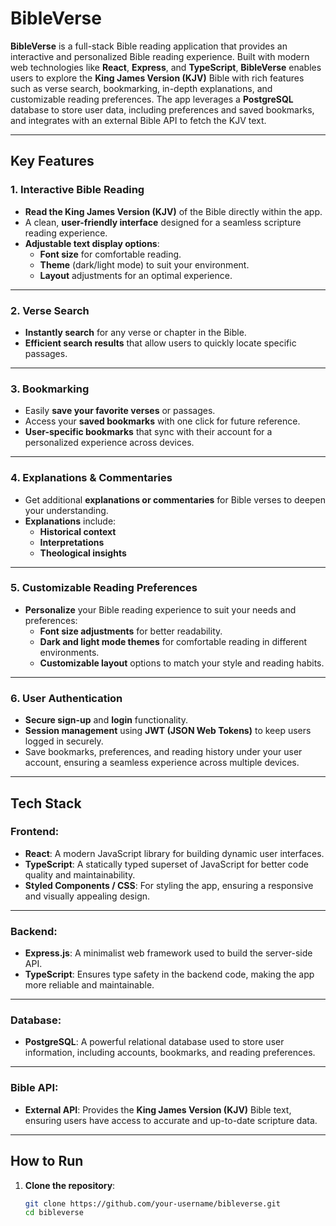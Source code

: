 # BibleVerse

**BibleVerse** is a full-stack Bible reading application that provides an interactive and personalized Bible reading experience. Built with modern web technologies like **React**, **Express**, and **TypeScript**, **BibleVerse** enables users to explore the **King James Version (KJV)** Bible with rich features such as verse search, bookmarking, in-depth explanations, and customizable reading preferences. The app leverages a **PostgreSQL** database to store user data, including preferences and saved bookmarks, and integrates with an external Bible API to fetch the KJV text.

---

## Key Features

### 1. **Interactive Bible Reading**
- **Read the King James Version (KJV)** of the Bible directly within the app.
- A clean, **user-friendly interface** designed for a seamless scripture reading experience.
- **Adjustable text display options**:
  - **Font size** for comfortable reading.
  - **Theme** (dark/light mode) to suit your environment.
  - **Layout** adjustments for an optimal experience.

---

### 2. **Verse Search**
- **Instantly search** for any verse or chapter in the Bible.
- **Efficient search results** that allow users to quickly locate specific passages.

---

### 3. **Bookmarking**
- Easily **save your favorite verses** or passages.
- Access your **saved bookmarks** with one click for future reference.
- **User-specific bookmarks** that sync with their account for a personalized experience across devices.

---

### 4. **Explanations & Commentaries**
- Get additional **explanations or commentaries** for Bible verses to deepen your understanding.
- **Explanations** include:
  - **Historical context**
  - **Interpretations**
  - **Theological insights**

---

### 5. **Customizable Reading Preferences**
- **Personalize** your Bible reading experience to suit your needs and preferences:
  - **Font size adjustments** for better readability.
  - **Dark and light mode themes** for comfortable reading in different environments.
  - **Customizable layout** options to match your style and reading habits.

---

### 6. **User Authentication**
- **Secure sign-up** and **login** functionality.
- **Session management** using **JWT (JSON Web Tokens)** to keep users logged in securely.
- Save bookmarks, preferences, and reading history under your user account, ensuring a seamless experience across multiple devices.

---

## Tech Stack

### **Frontend:**
- **React**: A modern JavaScript library for building dynamic user interfaces.
- **TypeScript**: A statically typed superset of JavaScript for better code quality and maintainability.
- **Styled Components / CSS**: For styling the app, ensuring a responsive and visually appealing design.

---

### **Backend:**
- **Express.js**: A minimalist web framework used to build the server-side API.
- **TypeScript**: Ensures type safety in the backend code, making the app more reliable and maintainable.

---

### **Database:**
- **PostgreSQL**: A powerful relational database used to store user information, including accounts, bookmarks, and reading preferences.

---

### **Bible API:**
- **External API**: Provides the **King James Version (KJV)** Bible text, ensuring users have access to accurate and up-to-date scripture data.

---

## How to Run

1. **Clone the repository**:

   ```bash
   git clone https://github.com/your-username/bibleverse.git
   cd bibleverse
